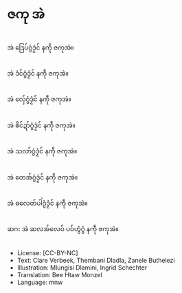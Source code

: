 # ဇကု အဲ

##
အဲ ဒြေပ်ဂွံဒၟံင် နကဵု ဇကုအဲ။

##
အဲ ဒံင်ဂွံဒၟံင် နကဵု ဇကုအဲ။

##
အဲ လှ်ေဂွံဒၟံင် နကဵု ဇကုအဲ။

##
အဲ ၜိင်ဍာ်ဂွံဒၟံင် နကဵု ဇကုအဲ။

##
အဲ သလာ်ဂွံဒၟံင် နကဵု ဇကုအဲ။

##
အဲ တေအ်ဂွံဒၟံင် နကဵု ဇကုအဲ။

##
အဲ ဓလေတ်ပါဲဂွံဒၟံင် နကဵု ဇကုအဲ။

##
ဆဂး အဲ ဆလအ်လေဝ် ပဝ်ဟွံဂွံ နကဵု ဇကုအဲ။

##
* License: [CC-BY-NC]
* Text: Clare Verbeek, Thembani Dladla, Zanele Buthelezi
* Illustration: Mlungisi Dlamini, Ingrid Schechter
* Translation: Bee Htaw Monzel
* Language: mnw
